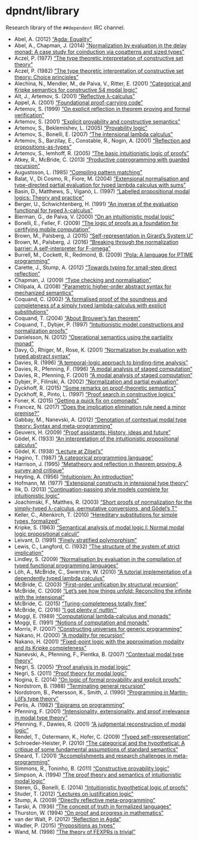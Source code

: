 dpndnt/library
==============

Research library of the `##dependent` IRC channel.

* Abel, A. (2012) [“Agda: Equality”](doc/pdf/abel-2012.pdf)
* Abel, A., Chapman, J. (2014) [“Normalization by evaluation in the delay monad: A case study for coinduction via copatterns and sized types”](doc/pdf/abel-chapman-2014.pdf)
* Aczel, P. (1977) [“The type theoretic interpretation of constructive set theory”](doc/pdf/aczel-1977.pdf)
* Aczel, P. (1982) [“The type theoretic interpretation of constructive set theory: Choice principles”](doc/pdf/aczel-1982.pdf)
* Alechina, N., Mendler, M., de Paiva, V., Ritter, E. (2001) [“Categorical and Kripke semantics for constructive S4 modal logic”](doc/pdf/alechina-et-al-2001.pdf)
* Alt, J., Artemov, S. (2001) [“Reflective λ-calculus”](doc/pdf/alt-artemov-2001.pdf)
* Appel, A. (2001) [“Foundational proof-carrying code”](doc/pdf/appel-2001.pdf)
* Artemov, S. (1999) [“On explicit reflection in theorem proving and formal verification”](doc/pdf/artemov-1999.pdf)
* Artemov, S. (2001) [“Explicit provability and constructive semantics”](doc/pdf/artemov-2001.pdf)
* Artemov, S., Beklemishev, L. (2005) [“Provability logic”](doc/pdf/artemov-beklemishev-2005.pdf)
* Artemov, S., Bonelli, E. (2007) [“The intensional lambda calculus”](doc/pdf/artemov-bonelli-2007.pdf)
* Artemov, S., Barzilay, E., Constable, R., Nogin, A. (2001) [“Reflection and propositions-as-types”](doc/pdf/artemov-et-al-2001.pdf)
* Artemov, S., Iemhoff, R. (2005) [“The basic intuitionistic logic of proofs”](doc/pdf/artemov-iemhoff-2005.pdf)
* Atkey, R., McBride, C. (2013) [“Productive coprogramming with guarded recursion”](doc/pdf/atkey-mcbride-2013.pdf)
* Augustsson, L. (1985) [“Compiling pattern matching”](doc/pdf/augustsson-1985.pdf)
* Balat, V., Di Cosmo, R., Fiore, M. (2004) [“Extensional normalisation and type-directed partial evaluation for typed lambda calculus with sums”](doc/pdf/balat-dicosmo-fiore-2004.pdf)
* Basin, D., Matthews, S., Viganò, L. (1997) [“Labelled propositional modal logics: Theory and practice”](doc/pdf/basin-matthews-vigano-1997.pdf)
* Berger, U., Schwichtenberg, H. (1991) [“An inverse of the evaluation functional for typed λ-calculus”](doc/pdf/berger-schwichtenberg-1991.pdf)
* Bierman, G., de Paiva, V. (2000) [“On an intuitionistic modal logic”](doc/pdf/bierman-depaiva-2000.pdf)
* Bonelli, E., Feller, F. (2009) [“The logic of proofs as a foundation for certifying mobile computation”](doc/pdf/bonelli-feller-2009.pdf)
* Brown, M., Palsberg, J. (2015) [“Self-representation in Girard’s System U”](doc/pdf/brown-palsberg-2015.pdf)
* Brown, M., Palsberg, J. (2016) [“Breaking through the normalization barrier: A self-interpreter for F-omega”](doc/pdf/brown-palsberg-2016.pdf)
* Burrell, M., Cockett, R., Redmond, B. (2009) [“Pola: A language for PTIME programming”](doc/pdf/burrell-cockett-redmond-2009.pdf)
* Carette, J., Stump, A. (2012) [“Towards typing for small-step direct reflection”](doc/pdf/carette-stump-2012.pdf)
* Chapman, J. (2009) [“Type checking and normalisation”](doc/pdf/chapman-2009.pdf)
* Chlipala, A. (2008) [“Parametric higher-order abstract syntax for mechanized semantics”](doc/pdf/chlipala-2008.pdf)
* Coquand, C. (2002) [“A formalised proof of the soundness and completeness of a simply typed lambda-calculus with explicit substitutions”](doc/pdf/coquand-2002.pdf)
* Coquand, T. (2004) [“About Brouwer’s fan theorem”](doc/pdf/coquand-2004.pdf)
* Coquand, T., Dybjer, P. (1997) [“Intuitionistic model constructions and normalization proofs”](doc/pdf/coquand-dybjer-1997.pdf)
* Danielsson, N. (2012) [“Operational semantics using the partiality monad”](doc/pdf/danielsson-2012.pdf)
* Davy, O., Rhiger, M., Rose, K. (2001) [“Normalization by evaluation with typed abstract syntax”](doc/pdf/danvy-2001.pdf)
* Davies, R. (1996) [“A temporal-logic approach to binding-time analysis”](doc/pdf/davies-1996.pdf)
* Davies, R., Pfenning, F. (1996) [“A modal analysis of staged computation”](doc/pdf/davies-pfenning-1996.pdf)
* Davies, R., Pfenning, F. (2001) [“A modal analysis of staged computation”](doc/pdf/davies-pfenning-2001.pdf)
* Dybjer, P., Filinski, A. (2002) [“Normalization and partial evaluation”](doc/pdf/dybjer-filinski-2002.pdf)
* Dyckhoff, R. (2015) [“Some remarks on proof-theoretic semantics”](doc/pdf/dyckhoff-2015.pdf)
* Dyckhoff, R., Pinto, L. (1997) [“Proof search in constructive logics”](doc/pdf/dyckhoff-pinto-1997.pdf)
* Foner, K. (2015) [“Getting a quick fix on comonads”](doc/pdf/foner-2015.pdf)
* Francez, N. (2017) [“Does the implication elimination rule need a minor premise?”](doc/pdf/francez-2017.pdf)
* Gabbay, M., Nanevski, A. (2012) [“Denotation of contextual modal type theory: Syntax and meta-programming”](doc/pdf/gabbay-nanevski-2012.pdf)
* Geuvers, H. (2009) [“Proof assistants: History, ideas and future”](doc/pdf/geuvers-2009.pdf)
* Gödel, K. (1933) [“An interpretation of the intuitionistic propositional calculus”](doc/pdf/godel-1933.pdf)
* Gödel, K. (1938) [“Lecture at Zilsel’s”](doc/pdf/godel-1938.pdf)
* Hagino, T. (1987) [“A categorical programming language”](doc/pdf/hagino-1987.pdf)
* Harrison, J. (1995) [“Metatheory and reflection in theorem proving: A survey and critique”](doc/pdf/harrison-1995.pdf)
* Heyting, A. (1956) [“Intuitionism: An introduction”](doc/pdf/heyting-1956.pdf)
* Hofmann, M. (1977) [“Extensional constructs in intensional type theory”](doc/pdf/hofmann-1977.pdf)
* Ilik, D. (2013) [“Continuation-passing style models complete for intuitionistic logic”](doc/pdf/ilik-2013.pdf)
* Joachimski, F., Matthes, R. (2003) [“Short proofs of normalization for the simply-typed λ-calculus, permutative conversions, and Gödel’s T”](doc/pdf/joachimski-matthes-2002.pdf)
* Keller, C., Altenkirch, T. (2010) [“Hereditary substitutions for simple types, formalized”](doc/pdf/keller-altenkirch-2010.pdf)
* Kripke, S. (1963) [“Semantical analysis of modal logic I: Normal modal logic propositional calculi”](doc/pdf/kripke-1963.pdf)
* Leivant, D. (1991) [“Finely stratified polymorphism”](doc/pdf/leivant-1991.pdf)
* Lewis, C., Langford, C. (1932) [“The structure of the system of strict implication”](doc/pdf/lewis-langford-1932.pdf)
* Lindley, S. (2009) [“Normalisation by evaluation in the compilation of typed functional programming languages”](doc/pdf/lindley-2009.pdf)
* Löh, A., McBride, C., Swierstra, W. (2010) [“A tutorial implementation of a dependently typed lambda calculus”](doc/pdf/loh-mcbride-swierstra-2010.pdf)
* McBride, C. (2003) [“First-order unification by structural recursion”](doc/pdf/mcbride-2003.pdf)
* McBride, C. (2009) [“Let’s see how things unfold: Reconciling the infinite with the intensional”](doc/pdf/mcbride-2009.pdf)
* McBride, C. (2015) [“Turing-completeness totally free”](doc/pdf/mcbride-2015.pdf)
* McBride, C. (2016) [“I got plenty o’ nuttin’”](doc/pdf/mcbride-2016.pdf)
* Moggi, E. (1989) [“Computational lambda-calculus and monads”](doc/pdf/moggi-1989.pdf)
* Moggi, E. (1991) [“Notions of computation and monads”](doc/pdf/moggi-1991.pdf)
* Morris, P. (2007) [“Constructing universes for generic programming”](doc/pdf/morris-2007.pdf)
* Nakano, H. (2000) [“A modality for recursion”](doc/pdf/nakano-2000.pdf)
* Nakano, H. (2001) [“Fixed-point logic with the approximation modality and its Kripke completeness”](doc/pdf/nakano-2001.pdf)
* Nanevski, A., Pfenning, F., Pientka, B. (2007) [“Contextual modal type theory”](doc/pdf/nanevski-pfenning-pientka-2007.pdf)
* Negri, S. (2005) [“Proof analysis in modal logic”](doc/pdf/negri-2005.pdf)
* Negri, S. (2011) [“Proof theory for modal logic”](doc/pdf/negri-2011.pdf)
* Nogina, E. (2014) [“On logic of formal provability and explicit proofs”](doc/pdf/nogina-2014.pdf)
* Nordstrom, B. (1988) [“Terminating general recursion”](doc/pdf/nordstrom-1988.pdf)
* Nordstrom, B., Petersson, K., Smith, J. (1990) [“Programming in Martin-Löf’s type theory”](doc/pdf/nordstrom-petersson-smith-1990.pdf)
* Perlis, A. (1982) [“Epigrams on programming”](doc/pdf/perlis-1982.pdf)
* Pfenning, F. (2001) [“Intensionality, extensionality, and proof irrelevance in modal type theory”](doc/pdf/pfenning-2001.pdf)
* Pfenning, F., Dawies, R. (2001) [“A judgmental reconstruction of modal logic”](doc/pdf/pfenning-davies-2001.pdf)
* Rendel, T., Ostermann, K., Hofer, C. (2009) [“Typed self-representation”](doc/pdf/rendel-ostermann-hofer-2009.pdf)
* Schroeder-Heister, P. (2010) [“The categorical and the hypothetical: A critique of some fundamental assumptions of standard semantics”](doc/pdf/schroederheister-2010.pdf)
* Sheard, T. (2001) [“Accomplishments and research challenges in meta-programming”](doc/pdf/sheard-2001.pdf)
* Simmons, R., Toninho, B. (2011) [“Constructive provability logic”](doc/pdf/simmons-toninho-2011.pdf)
* Simpson, A. (1994) [“The proof theory and semantics of intuitionistic modal logic”](doc/pdf/simpson-1994.pdf)
* Steren, G., Bonelli, E. (2014) [“Intuitionistic hypothetical logic of proofs”](doc/pdf/steren-bonelli-2014.pdf)
* Studer, T. (2012) [“Lectures on justification logic”](doc/pdf/studer-2012.pdf)
* Stump, A. (2009) [“Directly reflective meta-programming”](doc/pdf/stump-2009.pdf)
* Tarski, A. (1936) [“The concept of truth in formalized languages”](doc/pdf/tarski-1936.pdf)
* Thurston, W. (1994) [“On proof and progress in mathematics”](doc/pdf/thurston-1994.pdf)
* van der Walt, P. (2012) [“Reflection in Agda”](doc/pdf/vanderwalt-2012.pdf)
* Wadler, P. (2015) [“Propositions as types”](doc/pdf/wadler-2015.pdf)
* Wand, M. (1998) [“The theory of FEXPRs is trivial”](doc/pdf/wand-1998.pdf)
